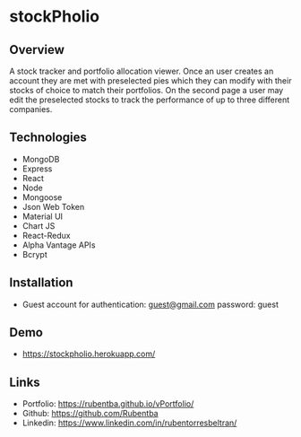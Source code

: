 # stockPholio

## Overview

A stock tracker and portfolio allocation viewer. Once an user creates an account they are met with preselected pies which they can modify with their stocks of choice to match their portfolios. On the second page a user may edit the preselected stocks to track the performance of up to three different companies.

## Technologies

- MongoDB
- Express
- React
- Node
- Mongoose
- Json Web Token
- Material UI
- Chart JS
- React-Redux
- Alpha Vantage APIs
- Bcrypt

## Installation

- Guest account for authentication: guest@gmail.com password: guest

## Demo

- https://stockpholio.herokuapp.com/

## Links

- Portfolio: https://rubentba.github.io/vPortfolio/
- Github: https://github.com/Rubentba
- Linkedin: https://www.linkedin.com/in/rubentorresbeltran/
